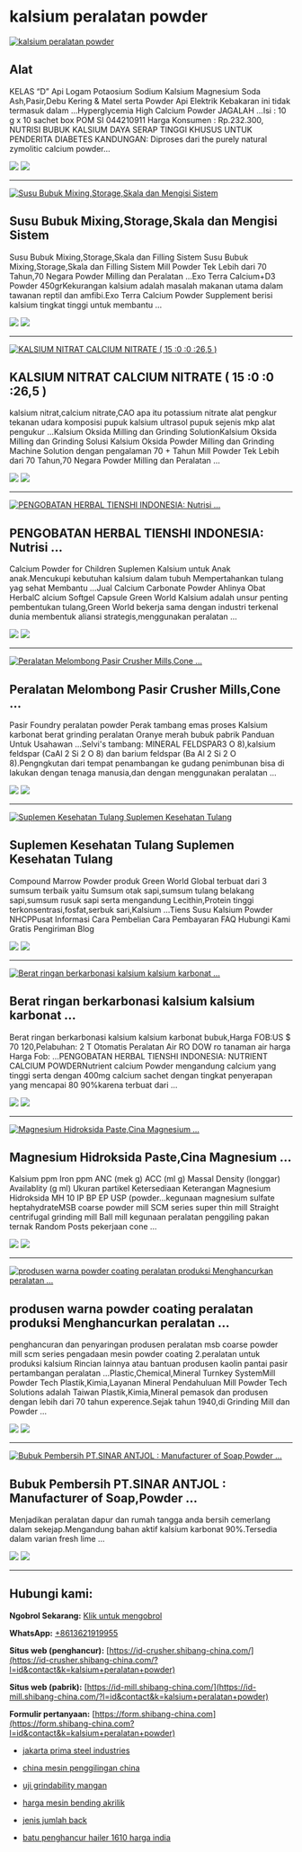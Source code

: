 # kalsium peralatan powder

<a href="https://swt.shibang-china.com/?l=id&img&k=kalsium+peralatan+powder" target="_blank">![kalsium peralatan powder](http://static.shibang-china.com/all-800x300/646.jpg)</a>

## Alat
KELAS “D” Api Logam Potaosium Sodium Kalsium Magnesium Soda Ash,Pasir,Debu Kering & Matel serta Powder Api Elektrik Kebakaran ini tidak termasuk dalam …Hyperglycemia High Calcium Powder JAGALAH …Isi : 10 g x 10 sachet box POM SI 044210911 Harga Konsumen : Rp.232.300, NUTRISI BUBUK KALSIUM DAYA SERAP TINGGI KHUSUS UNTUK PENDERITA DIABETES KANDUNGAN: Diproses dari the purely natural zymolitic calcium powder…


<a href="https://whatsapp.shibangsoft.com/WhatsApp.php" target="_blank" title="WhatsApp">![](http://static.shibang-china.com/icon/whatsapp.png)</a> <a href="https://swt.shibang-china.com/?l=id&icon&k=kalsium+peralatan+powder" target="_blank">![](http://static.shibang-china.com/icon/chat-id.png)</a>

---

<a href="https://swt.shibang-china.com/?l=id&img&k=kalsium+peralatan+powder" target="_blank">![Susu Bubuk Mixing,Storage,Skala dan Mengisi Sistem](http://static.shibang-china.com/all-800x300/1086.jpg)</a>

## Susu Bubuk Mixing,Storage,Skala dan Mengisi Sistem
Susu Bubuk Mixing,Storage,Skala dan Filling Sistem Susu Bubuk Mixing,Storage,Skala dan Filling Sistem Mill Powder Tek Lebih dari 70 Tahun,70 Negara Powder Milling dan Peralatan …Exo Terra Calcium+D3 Powder 450grKekurangan kalsium adalah masalah makanan utama dalam tawanan reptil dan amfibi.Exo Terra Calcium Powder Supplement berisi kalsium tingkat tinggi untuk membantu …


<a href="https://whatsapp.shibangsoft.com/WhatsApp.php" target="_blank" title="WhatsApp">![](http://static.shibang-china.com/icon/whatsapp.png)</a> <a href="https://swt.shibang-china.com/?l=id&icon&k=kalsium+peralatan+powder" target="_blank">![](http://static.shibang-china.com/icon/chat-id.png)</a>

---

<a href="https://swt.shibang-china.com/?l=id&img&k=kalsium+peralatan+powder" target="_blank">![KALSIUM NITRAT CALCIUM NITRATE ( 15 :0 :0 :26,5 )](http://static.shibang-china.com/all-800x300/1452.jpg)</a>

## KALSIUM NITRAT CALCIUM NITRATE ( 15 :0 :0 :26,5 )
kalsium nitrat,calcium nitrate,CAO apa itu potassium nitrate alat pengkur tekanan udara komposisi pupuk kalsium ultrasol pupuk sejenis mkp alat pengukur …Kalsium Oksida Milling dan Grinding SolutionKalsium Oksida Milling dan Grinding Solusi Kalsium Oksida Powder Milling dan Grinding Machine Solution dengan pengalaman 70 + Tahun Mill Powder Tek Lebih dari 70 Tahun,70 Negara Powder Milling dan Peralatan …


<a href="https://whatsapp.shibangsoft.com/WhatsApp.php" target="_blank" title="WhatsApp">![](http://static.shibang-china.com/icon/whatsapp.png)</a> <a href="https://swt.shibang-china.com/?l=id&icon&k=kalsium+peralatan+powder" target="_blank">![](http://static.shibang-china.com/icon/chat-id.png)</a>

---

<a href="https://swt.shibang-china.com/?l=id&img&k=kalsium+peralatan+powder" target="_blank">![PENGOBATAN HERBAL TIENSHI INDONESIA: Nutrisi …](http://static.shibang-china.com/all-800x300/819.jpg)</a>

## PENGOBATAN HERBAL TIENSHI INDONESIA: Nutrisi …
Calcium Powder for Children Suplemen Kalsium untuk Anak anak.Mencukupi kebutuhan kalsium dalam tubuh Mempertahankan tulang yag sehat Membantu …Jual Calcium Carbonate Powder Ahlinya Obat HerbalC alcium Softgel Capsule Green World Kalsium adalah unsur penting pembentukan tulang,Green World bekerja sama dengan industri terkenal dunia membentuk aliansi strategis,menggunakan peralatan …


<a href="https://whatsapp.shibangsoft.com/WhatsApp.php" target="_blank" title="WhatsApp">![](http://static.shibang-china.com/icon/whatsapp.png)</a> <a href="https://swt.shibang-china.com/?l=id&icon&k=kalsium+peralatan+powder" target="_blank">![](http://static.shibang-china.com/icon/chat-id.png)</a>

---

<a href="https://swt.shibang-china.com/?l=id&img&k=kalsium+peralatan+powder" target="_blank">![Peralatan Melombong Pasir Crusher Mills,Cone …](http://static.shibang-china.com/all-800x300/379.jpg)</a>

## Peralatan Melombong Pasir Crusher Mills,Cone …
Pasir Foundry peralatan powder Perak tambang emas proses Kalsium karbonat berat grinding peralatan Oranye merah bubuk pabrik Panduan Untuk Usahawan …Selvi's tambang: MINERAL FELDSPAR3 O 8),kalsium feldspar (CaAl 2 Si 2 O 8) dan barium feldspar (Ba Al 2 Si 2 O 8).Pengngkutan dari tempat penambangan ke gudang penimbunan bisa di lakukan dengan tenaga manusia,dan dengan menggunakan peralatan …


<a href="https://whatsapp.shibangsoft.com/WhatsApp.php" target="_blank" title="WhatsApp">![](http://static.shibang-china.com/icon/whatsapp.png)</a> <a href="https://swt.shibang-china.com/?l=id&icon&k=kalsium+peralatan+powder" target="_blank">![](http://static.shibang-china.com/icon/chat-id.png)</a>

---

<a href="https://swt.shibang-china.com/?l=id&img&k=kalsium+peralatan+powder" target="_blank">![Suplemen Kesehatan Tulang Suplemen Kesehatan Tulang](http://static.shibang-china.com/all-800x300/552.jpg)</a>

## Suplemen Kesehatan Tulang Suplemen Kesehatan Tulang
Compound Marrow Powder produk Green World Global terbuat dari 3 sumsum terbaik yaitu Sumsum otak sapi,sumsum tulang belakang sapi,sumsum rusuk sapi serta mengandung Lecithin,Protein tinggi terkonsentrasi,fosfat,serbuk sari,Kalsium …Tiens Susu Kalsium Powder NHCPPusat Informasi Cara Pembelian Cara Pembayaran FAQ Hubungi Kami Gratis Pengiriman Blog


<a href="https://whatsapp.shibangsoft.com/WhatsApp.php" target="_blank" title="WhatsApp">![](http://static.shibang-china.com/icon/whatsapp.png)</a> <a href="https://swt.shibang-china.com/?l=id&icon&k=kalsium+peralatan+powder" target="_blank">![](http://static.shibang-china.com/icon/chat-id.png)</a>

---

<a href="https://swt.shibang-china.com/?l=id&img&k=kalsium+peralatan+powder" target="_blank">![Berat ringan berkarbonasi kalsium kalsium karbonat …](http://static.shibang-china.com/all-800x300/1331.jpg)</a>

## Berat ringan berkarbonasi kalsium kalsium karbonat …
Berat ringan berkarbonasi kalsium kalsium karbonat bubuk,Harga FOB:US $ 70 120,Pelabuhan: 2 T Otomatis Peralatan Air RO DOW ro tanaman air harga Harga Fob: …PENGOBATAN HERBAL TIENSHI INDONESIA: NUTRIENT CALCIUM POWDERNutrient calcium Powder mengandung calcium yang tinggi serta dengan 400mg calcium sachet dengan tingkat penyerapan yang mencapai 80 90%karena terbuat dari …


<a href="https://whatsapp.shibangsoft.com/WhatsApp.php" target="_blank" title="WhatsApp">![](http://static.shibang-china.com/icon/whatsapp.png)</a> <a href="https://swt.shibang-china.com/?l=id&icon&k=kalsium+peralatan+powder" target="_blank">![](http://static.shibang-china.com/icon/chat-id.png)</a>

---

<a href="https://swt.shibang-china.com/?l=id&img&k=kalsium+peralatan+powder" target="_blank">![Magnesium Hidroksida Paste,Cina Magnesium …](http://static.shibang-china.com/all-800x300/895.jpg)</a>

## Magnesium Hidroksida Paste,Cina Magnesium …
Kalsium ppm Iron ppm ANC (mek g) ACC (ml g) Massal Density (longgar) Availablity (g ml) Ukuran partikel Ketersediaan Keterangan Magnesium Hidroksida MH 10 IP BP EP USP (powder…kegunaan magnesium sulfate heptahydrateMSB coarse powder mill SCM series super thin mill Straight centrifugal grinding mill Ball mill kegunaan peralatan penggiling pakan ternak Random Posts pekerjaan cone …


<a href="https://whatsapp.shibangsoft.com/WhatsApp.php" target="_blank" title="WhatsApp">![](http://static.shibang-china.com/icon/whatsapp.png)</a> <a href="https://swt.shibang-china.com/?l=id&icon&k=kalsium+peralatan+powder" target="_blank">![](http://static.shibang-china.com/icon/chat-id.png)</a>

---

<a href="https://swt.shibang-china.com/?l=id&img&k=kalsium+peralatan+powder" target="_blank">![produsen warna powder coating peralatan produksi Menghancurkan peralatan …](http://static.shibang-china.com/all-800x300/1212.jpg)</a>

## produsen warna powder coating peralatan produksi Menghancurkan peralatan …
penghancuran dan penyaringan produsen peralatan msb coarse powder mill scm series pengadaan mesin powder coating 2.peralatan untuk produksi kalsium Rincian lainnya atau bantuan produsen kaolin pantai pasir pertambangan peralatan …Plastic,Chemical,Mineral Turnkey SystemMill Powder Tech Plastik,Kimia,Layanan Mineral Pendahuluan Mill Powder Tech Solutions adalah Taiwan Plastik,Kimia,Mineral pemasok dan produsen dengan lebih dari 70 tahun experence.Sejak tahun 1940,di Grinding Mill dan Powder …


<a href="https://whatsapp.shibangsoft.com/WhatsApp.php" target="_blank" title="WhatsApp">![](http://static.shibang-china.com/icon/whatsapp.png)</a> <a href="https://swt.shibang-china.com/?l=id&icon&k=kalsium+peralatan+powder" target="_blank">![](http://static.shibang-china.com/icon/chat-id.png)</a>

---

<a href="https://swt.shibang-china.com/?l=id&img&k=kalsium+peralatan+powder" target="_blank">![Bubuk Pembersih PT.SINAR ANTJOL : Manufacturer of Soap,Powder …](http://static.shibang-china.com/all-800x300/1142.jpg)</a>

## Bubuk Pembersih PT.SINAR ANTJOL : Manufacturer of Soap,Powder …
Menjadikan peralatan dapur dan rumah tangga anda bersih cemerlang dalam sekejap.Mengandung bahan aktif kalsium karbonat 90%.Tersedia dalam varian fresh lime …

<a href="https://whatsapp.shibangsoft.com/WhatsApp.php" target="_blank" title="WhatsApp">![](http://static.shibang-china.com/icon/whatsapp.png)</a> <a href="https://swt.shibang-china.com/?l=id&icon&k=kalsium+peralatan+powder" target="_blank">![](http://static.shibang-china.com/icon/chat-id.png)</a>

---
## Hubungi kami:

**Ngobrol Sekarang:** [Klik untuk mengobrol](https://swt.shibang-china.com?l=id&contact&k=kalsium+peralatan+powder)

**WhatsApp:**  [+8613621919955](https://whatsapp.shibangsoft.com/WhatsApp.php)

**Situs web (penghancur):** [https://id-crusher.shibang-china.com/](https://id-crusher.shibang-china.com/?l=id&contact&k=kalsium+peralatan+powder)

**Situs web (pabrik):** [https://id-mill.shibang-china.com/](https://id-mill.shibang-china.com/?l=id&contact&k=kalsium+peralatan+powder)

**Formulir pertanyaan:** [https://form.shibang-china.com](https://form.shibang-china.com?l=id&contact&k=kalsium+peralatan+powder)

* [jakarta prima steel industries](../31/jakarta%20prima%20steel%20industries.md)

* [china mesin penggilingan china](../35/china%20mesin%20penggilingan%20china.md)

* [uji grindability mangan](../39/uji%20grindability%20mangan.md)

* [harga mesin bending akrilik](../39/harga%20mesin%20bending%20akrilik.md)

* [jenis jumlah back](../32/jenis%20jumlah%20back.md)

* [batu penghancur hailer 1610 harga india](../33/batu%20penghancur%20hailer%201610%20harga%20india.md)